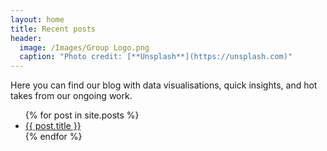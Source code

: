 ```yaml
---
layout: home
title: Recent posts
header:
  image: /Images/Group Logo.png
  caption: "Photo credit: [**Unsplash**](https://unsplash.com)"
---
```



Here you can find our blog with data visualisations, quick insights, and hot takes from our ongoing work.

<ul>
  {% for post in site.posts %}
    <li>
      <a href="{{ post.url }}">{{ post.title }}</a>
    </li>
  {% endfor %}
</ul>
